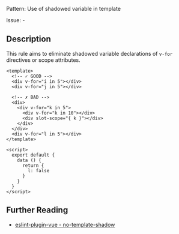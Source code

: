 Pattern: Use of shadowed variable in template

Issue: -

## Description

This rule aims to eliminate shadowed variable declarations of `v-for` directives or scope attributes.

<eslint-code-block :rules="{'vue/no-template-shadow': ['error']}">

```vue
<template>
  <!-- ✓ GOOD -->
  <div v-for="i in 5"></div>
  <div v-for="j in 5"></div>

  <!-- ✗ BAD -->
  <div>
    <div v-for="k in 5">
      <div v-for="k in 10"></div>
      <div slot-scope="{ k }"></div>
    </div>
  </div>
  <div v-for="l in 5"></div>
</template>

<script>
  export default {
    data () {
      return {
        l: false
      }
    }
  }
</script>
```

</eslint-code-block>

## Further Reading

* [eslint-plugin-vue - no-template-shadow](https://eslint.vuejs.org/rules/no-template-shadow.html)
